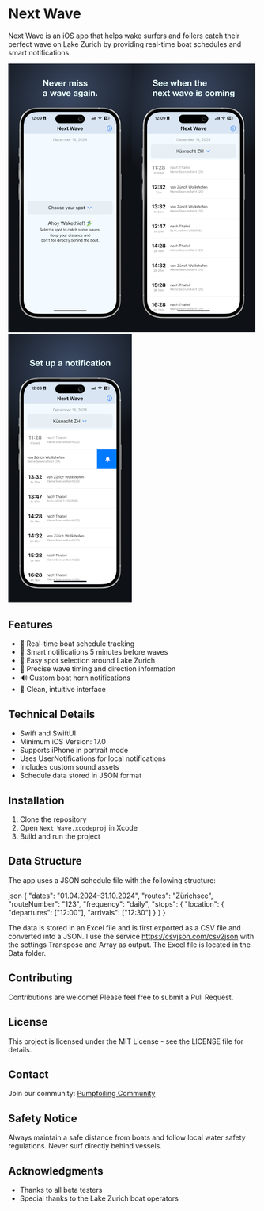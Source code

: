 # Next Wave

Next Wave is an iOS app that helps wake surfers and foilers catch their perfect wave on Lake Zurich by providing real-time boat schedules and smart notifications.

<img src="Screenshots/next-wave1.png" alt="Screenshot1" width="250"><img src="Screenshots/next-wave2.png" alt="Screenshot2" width="250"><img src="Screenshots/next-wave3.png" alt="Screenshot3" width="250">

## Features

- 🌊 Real-time boat schedule tracking
- 🔔 Smart notifications 5 minutes before waves
- 📍 Easy spot selection around Lake Zurich
- 🎯 Precise wave timing and direction information
- 🔊 Custom boat horn notifications
- 🎨 Clean, intuitive interface

## Technical Details

- Swift and SwiftUI
- Minimum iOS Version: 17.0
- Supports iPhone in portrait mode
- Uses UserNotifications for local notifications
- Includes custom sound assets
- Schedule data stored in JSON format

## Installation

1. Clone the repository
2. Open `Next Wave.xcodeproj` in Xcode
3. Build and run the project

## Data Structure

The app uses a JSON schedule file with the following structure:

json
{
"dates": "01.04.2024–31.10.2024",
"routes": "Zürichsee",
"routeNumber": "123",
"frequency": "daily",
"stops": {
"location": {
"departures": ["12:00"],
"arrivals": ["12:30"]
}
}
}

The data is stored in an Excel file and is first exported as a CSV file and converted into a JSON. I use the service https://csvjson.com/csv2json with the settings Transpose and Array as output.
The Excel file is located in the Data folder.

## Contributing

Contributions are welcome! Please feel free to submit a Pull Request.

## License

This project is licensed under the MIT License - see the LICENSE file for details.

## Contact

Join our community: [Pumpfoiling Community](https://pumpfoiling.community)

## Safety Notice

Always maintain a safe distance from boats and follow local water safety regulations. Never surf directly behind vessels.

## Acknowledgments

- Thanks to all beta testers
- Special thanks to the Lake Zurich boat operators

